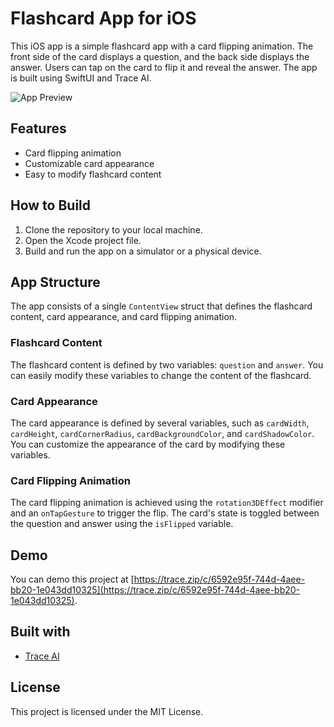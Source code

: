 # Flashcard App for iOS

This iOS app is a simple flashcard app with a card flipping animation. The front side of the card displays a question, and the back side displays the answer. Users can tap on the card to flip it and reveal the answer. The app is built using SwiftUI and Trace AI.

![App Preview](https://login.trace.zip/storage/v1/object/public/trace/6592e95f-744d-4aee-bb20-1e043dd10325)

## Features

- Card flipping animation
- Customizable card appearance
- Easy to modify flashcard content

## How to Build

1. Clone the repository to your local machine.
2. Open the Xcode project file.
3. Build and run the app on a simulator or a physical device.

## App Structure

The app consists of a single `ContentView` struct that defines the flashcard content, card appearance, and card flipping animation.

### Flashcard Content

The flashcard content is defined by two variables: `question` and `answer`. You can easily modify these variables to change the content of the flashcard.

### Card Appearance

The card appearance is defined by several variables, such as `cardWidth`, `cardHeight`, `cardCornerRadius`, `cardBackgroundColor`, and `cardShadowColor`. You can customize the appearance of the card by modifying these variables.

### Card Flipping Animation

The card flipping animation is achieved using the `rotation3DEffect` modifier and an `onTapGesture` to trigger the flip. The card's state is toggled between the question and answer using the `isFlipped` variable.

## Demo

You can demo this project at [https://trace.zip/c/6592e95f-744d-4aee-bb20-1e043dd10325](https://trace.zip/c/6592e95f-744d-4aee-bb20-1e043dd10325).

## Built with

- [Trace AI](https://trace.zip)

## License

This project is licensed under the MIT License.